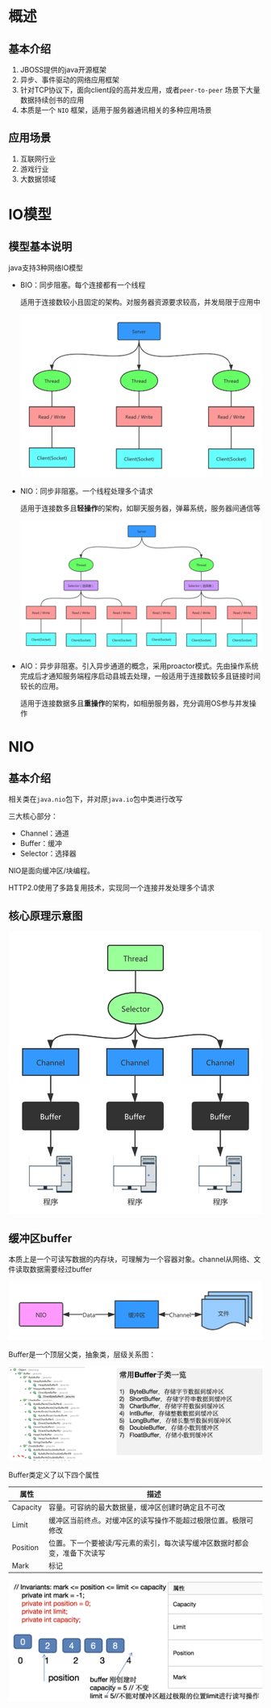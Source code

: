# 概述

## 基本介绍

1. JBOSS提供的java开源框架
2. 异步、事件驱动的网络应用框架
3. 针对TCP协议下，面向client段的高并发应用，或者`peer-to-peer` 场景下大量数据持续创书的应用
4. 本质是一个 `NIO` 框架，适用于服务器通讯相关的多种应用场景

## 应用场景

1. 互联网行业
2. 游戏行业
3. 大数据领域

# IO模型

## 模型基本说明

java支持3种网络IO模型

- BIO：同步阻塞。每个连接都有一个线程

  适用于连接数较小且固定的架构。对服务器资源要求较高，并发局限于应用中

  ![img](netty.assets/chapter02_01.png)

- NIO：同步非阻塞。一个线程处理多个请求

  适用于连接数多且**轻操作**的架构，如聊天服务器，弹幕系统，服务器间通信等

  ![img](netty.assets/chapter02_02.png)

- AIO：异步非阻塞。引入异步通道的概念，采用proactor模式。先由操作系统完成后才通知服务端程序启动县城去处理，一般适用于连接数较多且链接时间较长的应用。

  适用于连接数据多且**重操作**的架构，如相册服务器，充分调用OS参与并发操作

# NIO

## 基本介绍

相关类在`java.nio`包下，并对原`java.io`包中类进行改写

三大核心部分：

- Channel：通道
- Buffer：缓冲
- Selector：选择器

NIO是面向缓冲区/块编程。

HTTP2.0使用了多路复用技术，实现同一个连接并发处理多个请求



## 核心原理示意图

 ![chapter03_01.png](netty.assets/chapter03_01.png) 

## 缓冲区buffer

本质上是一个可读写数据的内存块，可理解为一个容器对象。channel从网络、文件读取数据需要经过buffer

 ![img](netty.assets/chapter03_02.png) 

Buffer是一个顶层父类，抽象类，层级关系图：

![img](netty.assets/chapter03_03.png)



Buffer类定义了以下四个属性

| 属性     | 描述                                                         |
| -------- | ------------------------------------------------------------ |
| Capacity | 容量。可容纳的最大数据量，缓冲区创建时确定且不可改           |
| Limit    | 缓冲区当前终点。对缓冲区的读写操作不能超过极限位置。极限可修改 |
| Position | 位置。下一个要被读/写元素的索引，每次读写缓冲区数据时都会变，准备下次读写 |
| Mark     | 标记                                                         |

![image-20211027011044242](netty.assets/image-20211027011044242.png)

